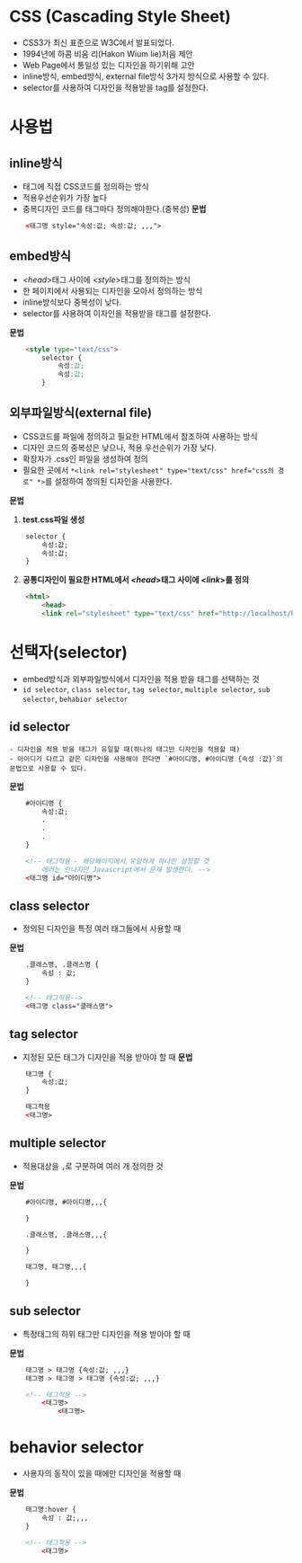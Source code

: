 # CSS (Cascading Style Sheet)
- CSS3가 최신 표준으로 W3C에서 발표되었다.
- 1994년에 하콤 비움 리(Hakon Wium lie)처음 제안
- Web Page에서 통일성 있는 디자인을 하기위해 고안
- inline방식, embed방식, external file방식 3가지 방식으로 사용할 수 있다.
- selector를 사용하여 디자인을 적용받을 tag를 설정한다.

# 사용법
## inline방식
- 태그에 직접 CSS코드를 정의하는 방식
- 적용우선순위가 가장 높다
- 중복디자인 코드를 태그마다 정의해야한다.(중복성)
**문법**
```html
    <태그명 style="속성:값; 속성:값; ,,,">
```

## embed방식
- *<head*>태그 사이에 *<style*>태그를 정의하는 방식
- 한 페이지에서 사용되는 디자인을 모아서 정의하는 방식
- inline방식보다 중복성이 낮다.
- selector를 사용하여 이자인을 적용받을 태그를 설정한다.

**문법**
```html
    <style type="text/css">
        selector {
            속성:값;
            속성:값;
        }
```

## 외부파일방식(external file)
- CSS코드를 파일에 정의하고 필요한 HTML에서 참조하여 사용하는 방식
- 디자인 코드의 중복성은 낮으나, 적용 우선순위가 가장 낮다.
- 확장자가 .css인 파일을 생성하여 정의
- 필요한 곳에서 `*<link rel="stylesheet" type="text/css" href="css의 경로" *>`를 설정하여 정의된 디자인을 사용한다.

**문법**
1. **test.css파일 생성**
```html
    selector {
        속성:값;
        속성:값;   
    }
```

2. **공통디자인이 필요한 HTML에서 *<head*>태그 사이에 *<link*>를 정의**
```html
    <html>
        <head>
        <link rel="stylesheet" type="text/css" href="http://localhost/html_prj/common/css/test.css"> 
```

# 선택자(selector)
- embed방식과 외부파일방식에서 디자인을 적용 받을 태그를 선택하는 것
- `id selector`, `class selector`, `tag selector`, `multiple selector`, `sub selector`, `behabior selector`

## id selector
    - 디자인을 적용 받을 태그가 유일할 때(하나의 태그만 디자인을 적용할 때)
    - 아이디가 다르고 같은 디자인을 사용해야 한다면 `#아이디명, #아이디명 {속성 :값}`의 문법으로 사용할 수 있다.
**문법**
```html
    #아이디명 {
        속성:값; 
        .
        .
        .
    }

    <!-- 태그적용 - 해당페이지에서 유일하게 하나만 설정할 것
        에러는 안나지만 Javascript에서 문제 발생한다. -->
    <태그명 id="아이디명">
```

## class selector
- 정의된 디자인을 특정 여러 태그들에서 사용할 때

**문법**
```html
    .클래스명, .클래스명 {
        속성 : 값;
    }

    <!-- 태그적용-->
    <태그명 class="클래스명">
```

## tag selector
- 지정된 모든 태그가 디자인을 적용 받아야 할 때
**문법**
```html
    태그명 {
        속성:값;
    }

    태그적용
    <태그명>
```

## multiple selector
- 적용대상을 `,`로 구분하여 여러 개 정의한 것

**문법**
```html
    #아이디명, #아이디명,,,{

    }

    .클래스명, .클래스명,,,{

    }

    태그명, 태그명,,,{

    }
```

## sub selector
- 특정태그의 하위 태그만 디자인을 적용 받아야 할 때

**문법**
```html
    태그명 > 태그명 {속성:값; ,,,}
    태그명 > 태그명 > 태그명 {속성:값; ,,,}

    <!-- 태그적용 -->
        <태그명>
            <태그명>
```

# behavior selector
- 사용자의 동작이 있을 때에만 디자인을 적용할 때

**문법**
```html
    태그명:hover {
        속성 : 값;,,,
    }

    <!-- 태그적용 -->
        <태그명>
```